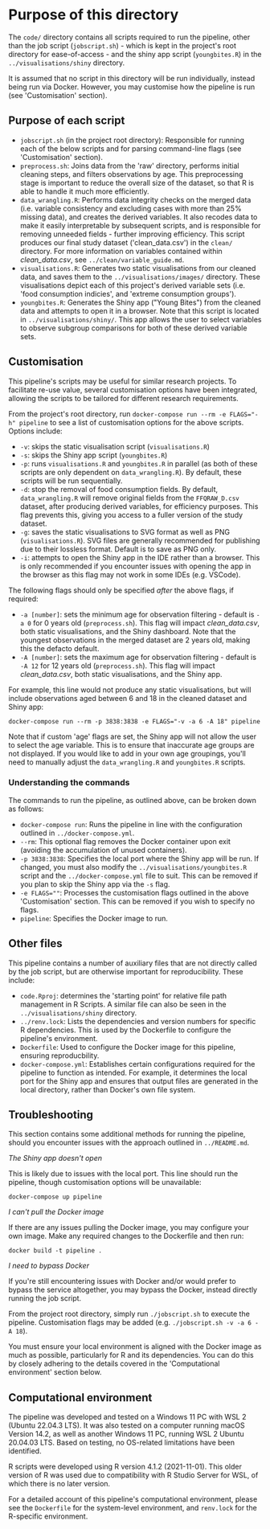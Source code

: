 # Purpose of this directory

The `code/` directory contains all scripts required to run the pipeline, other than the job script (`jobscript.sh`) - which is kept in the project's root directory for ease-of-access - and the shiny app script (`youngbites.R`) in the `../visualisations/shiny` directory.

It is assumed that no script in this directory will be run individually, instead being run via Docker. However, you may customise how the pipeline is run (see 'Customisation' section).

## Purpose of each script
 
* `jobscript.sh` (in the project root directory): Responsible for running each of the below scripts and for parsing command-line flags (see 'Customisation' section).
* `preprocess.sh`: Joins data from the 'raw' directory, performs initial cleaning steps, and filters observations by age. This preprocessing stage is important to reduce the overall size of the dataset, so that R is able to handle it much more efficiently.
* `data_wrangling.R`: Performs data integrity checks on the merged data (i.e. variable consistency and excluding cases with more than 25% missing data), and creates the derived variables. It also recodes data to make it easily interpretable by subsequent scripts, and is responsible for removing unneeded fields - further improving efficiency. This script produces our final study dataset ('clean_data.csv') in the `clean/` directory. For more information on variables contained within *clean_data.csv*, see `../clean/variable_guide.md`.
* `visualisations.R`: Generates two static visualisations from our cleaned data, and saves them to the `../visualisations/images/` directory. These visualisations depict each of this project's derived variable sets (i.e. 'food consumption indicies', and 'extreme consumption groups').
* `youngbites.R`: Generates the Shiny app ("Young Bites") from the cleaned data and attempts to open it in a browser. Note that this script is located in `../visualisations/shiny/`. This app allows the user to select variables to observe subgroup comparisons for both of these derived variable sets.


## Customisation

This pipeline's scripts may be useful for similar research projects. To facilitate re-use value, several customisation options have been integrated, allowing the scripts to be tailored for different research requirements.

From the project's root directory, run `docker-compose run --rm -e FLAGS="-h" pipeline` to see a list of customisation options for the above scripts. Options include:

* `-v`: skips the static visualisation script (`visualisations.R`)
* `-s`: skips the Shiny app script (`youngbites.R`)
* `-p`: runs `visualisations.R` and `youngbites.R` in parallel (as both of these scripts are only dependent on `data_wrangling.R`). By default, these scripts will be run sequentially.
* `-d`: stop the removal of food consumption fields. By default, `data_wrangling.R` will remove original fields from the `FFQRAW_D.csv` dataset, after producing derived variables, for efficiency purposes. This flag prevents this, giving you access to a fuller version of the study dataset.
* `-g`: saves the static visualisations to SVG format as well as PNG (`visualisations.R`). SVG files are generally recommended for publishing due to their lossless format. Default is to save as PNG only.
* `-i`: attempts to open the Shiny app in the IDE rather than a browser. This is only recommended if you encounter issues with opening the app in the browser as this flag may not work in some IDEs (e.g. VSCode).

The following flags should only be specified *after* the above flags, if required:

* `-a [number]`: sets the minimum age for observation filtering - default is `-a 0` for 0 years old (`preprocess.sh`). This flag will impact *clean_data.csv*, both static visualisations, and the Shiny dashboard. Note that the youngest observations in the merged dataset are 2 years old, making this the defacto default.
* `-A [number]`: sets the maximum age for observation filtering - default is `-A 12` for 12 years old (`preprocess.sh`). This flag will impact *clean_data.csv*, both static visualisations, and the Shiny app.

For example, this line would not produce any static visualisations, but will include observations aged between 6 and 18 in the cleaned dataset and Shiny app:
```
docker-compose run --rm -p 3838:3838 -e FLAGS="-v -a 6 -A 18" pipeline
```

Note that if custom 'age' flags are set, the Shiny app will not allow the user to select the age variable. This is to ensure that inaccurate age groups are not displayed. If you would like to add in your own age groupings, you'll need to manually adjust the `data_wrangling.R` and `youngbites.R` scripts.


### Understanding the commands

The commands to run the pipeline, as outlined above, can be broken down as follows:

* `docker-compose run`: Runs the pipeline in line with the configuration outlined in `../docker-compose.yml`.
* `--rm`: This optional flag removes the Docker container upon exit (avoiding the accumulation of unused containers).
* `-p 3838:3838`: Specifies the local port where the Shiny app will be run. If changed, you must also modify the `../visualisations/youngbites.R` script and the `../docker-compose.yml` file to suit. This can be removed if you plan to skip the Shiny app via the `-s` flag.
* `-e FLAGS=""`: Processes the customisation flags outlined in the above 'Customisation' section. This can be removed if you wish to specify no flags.
* `pipeline`: Specifies the Docker image to run.


## Other files

This pipeline contains a number of auxiliary files that are not directly called by the job script, but are otherwise important for reproducibility. These include:
* `code.Rproj`: determines the 'starting point' for relative file path management in R Scripts. A similar file can also be seen in the `../visualisations/shiny` directory.
* `../renv.lock`: Lists the dependencies and version numbers for specific R dependencies. This is used by the Dockerfile to configure the pipeline's environment.
* `Dockerfile`: Used to configure the Docker image for this pipeline, ensuring reproducbility.
* `docker-compose.yml`: Establishes certain configurations required for the pipeline to function as intended. For example, it determines the local port for the Shiny app and ensures that output files are generated in the local directory, rather than Docker's own file system.


## Troubleshooting

This section contains some additional methods for running the pipeline, should you encounter issues with the approach outlined in `../README.md`.

*The Shiny app doesn't open*

This is likely due to issues with the local port. This line should run the pipeline, though customisation options will be unavailable:

```
docker-compose up pipeline
```

*I can't pull the Docker image*

If there are any issues pulling the Docker image, you may configure your own image. Make any required changes to the Dockerfile and then run:

```
docker build -t pipeline .
```

*I need to bypass Docker*

If you're still encountering issues with Docker and/or would prefer to bypass the service altogether, you may bypass the Docker, instead directly running the job script. 

From the project root directory, simply run `./jobscript.sh` to execute the pipeline. Customisation flags may be added (e.g. `./jobscript.sh -v -a 6 -A 18`). 

You must ensure your local environment is aligned with the Docker image as much as possible, particularly for R and its dependencies. You can do this by closely adhering to the details covered in the 'Computational environment' section below.


## Computational environment

The pipeline was developed and tested on a Windows 11 PC with WSL 2 (Ubuntu 22.04.3 LTS). It was also tested on a computer running macOS Version 14.2, as well as another Windows 11 PC, running WSL 2 Ubuntu 20.04.03 LTS. Based on testing, no OS-related limitations have been identified.

R scripts were developed using R version 4.1.2 (2021-11-01). This older version of R was used due to compatibility with R Studio Server for WSL, of which there is no later version. 

For a detailed account of this pipeline's computational environment, please see the `Dockerfile` for the system-level environment, and `renv.lock` for the R-specific environment.
